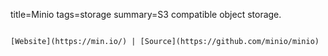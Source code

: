 title=Minio
tags=storage
summary=S3 compatible object storage.
~~~~~~

[Website](https://min.io/) | [Source](https://github.com/minio/minio)


